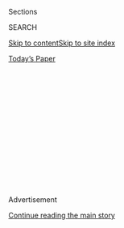 <div id="app">

<div>

<div>

<div>

<div class="NYTAppHideMasthead css-1q2w90k e1suatyy0">

<div class="section css-ui9rw0 e1suatyy2">

<div class="css-eph4ug er09x8g0">

<div class="css-6n7j50">

</div>

<span class="css-1dv1kvn">Sections</span>

<div class="css-10488qs">

<span class="css-1dv1kvn">SEARCH</span>

</div>

[Skip to content](#site-content)[Skip to site index](#site-index)

</div>

<div class="css-10698na e1huz5gh0">

</div>

</div>

<div id="masthead-bar-one" class="section hasLinks css-15hmgas e1csuq9d3">

<div class="css-uqyvli e1csuq9d0">

</div>

<div class="css-1uqjmks e1csuq9d1">

</div>

<div class="css-9e9ivx">

[](https://myaccount.nytimes.com/auth/login?response_type=cookie&client_id=vi)

</div>

<div class="css-1bvtpon e1csuq9d2">

[Today’s Paper](https://www.nytimes.com/section/todayspaper)

</div>

</div>

</div>

</div>

<div data-aria-hidden="false">

<div id="site-content" role="main">

<div>

<div class="css-1aor85t" style="opacity:0.000000001;z-index:-1;visibility:hidden">

<div class="css-1hqnpie">

<div class="css-epjblv">

<span class="css-17xtcya">[Opinion](/section/opinion)</span><span class="css-x15j1o">|</span><span class="css-fwqvlz">There
Is a ‘Great Silent Majority.’ But It Stands Against Trump.</span>

</div>

<div class="css-k008qs">

<div class="css-1iwv8en">

<span class="css-18z7m18"></span>

<div>

</div>

</div>

<span class="css-1n6z4y">https://nyti.ms/2E6j4u7</span>

<div class="css-1705lsu">

<div class="css-4xjgmj">

<div class="css-4skfbu" role="toolbar" data-aria-label="Social Media Share buttons, Save button, and Comments Panel with current comment count" data-testid="share-tools">

  - 
  - 
  - 
  - 
    
    <div class="css-6n7j50">
    
    </div>

  - 
  - 

</div>

</div>

</div>

</div>

</div>

</div>

<div id="NYT_TOP_BANNER_REGION" class="css-13pd83m">

</div>

<div id="top-wrapper" class="css-1sy8kpn">

<div id="top-slug" class="css-l9onyx">

Advertisement

</div>

[Continue reading the main story](#after-top)

<div class="ad top-wrapper" style="text-align:center;height:100%;display:block;min-height:250px">

<div id="top" class="place-ad" data-position="top" data-size-key="top">

</div>

</div>

<div id="after-top">

</div>

</div>

<div>

<div class="css-v5btjw etb61u70">

<div class="css-v05ibm etb61u71">

[Opinion](/section/opinion)

</div>

</div>

<div id="sponsor-wrapper" class="css-1hyfx7x">

<div id="sponsor-slug" class="css-19vbshk">

Supported by

</div>

[Continue reading the main story](#after-sponsor)

<div id="sponsor" class="ad sponsor-wrapper" style="text-align:center;height:100%;display:block">

</div>

<div id="after-sponsor">

</div>

</div>

<div class="css-186x18t">

</div>

<div class="css-1vkm6nb ehdk2mb0">

# There Is a ‘Great Silent Majority.’ But It Stands Against Trump.

</div>

And the minority he represents.

<div class="css-18e8msd">

<div class="css-vp77d3 epjyd6m0">

<div class="css-1p10dcb ey68jwv0" data-aria-hidden="true">

[![Jamelle
Bouie](https://static01.nyt.com/images/2019/01/24/opinion/jamelle-bouie/jamelle-bouie-thumbLarge-v3.png
"Jamelle Bouie")](https://www.nytimes.com/column/jamelle-bouie)

</div>

<div class="css-1baulvz">

By [<span class="css-1baulvz last-byline" itemprop="name">Jamelle
Bouie</span>](https://www.nytimes.com/column/jamelle-bouie)

<div class="css-8atqhb">

Opinion Columnist

</div>

</div>

</div>

  - July 24, 2020

  - 
    
    <div class="css-4xjgmj">
    
    <div class="css-d8bdto" role="toolbar" data-aria-label="Social Media Share buttons, Save button, and Comments Panel with current comment count" data-testid="share-tools">
    
      - 
      - 
      - 
      - 
        
        <div class="css-6n7j50">
        
        </div>
    
      - 
      - 
    
    </div>
    
    </div>

</div>

<div class="css-79elbk" data-testid="photoviewer-wrapper">

<div class="css-z3e15g" data-testid="photoviewer-wrapper-hidden">

</div>

<div class="css-1a48zt4 ehw59r15" data-testid="photoviewer-children">

![<span class="css-16f3y1r e13ogyst0" data-aria-hidden="true">President
Trump and his allies are acting in ways that frighten and disturb the
broad middle of the
electorate.</span><span class="css-cnj6d5 e1z0qqy90" itemprop="copyrightHolder"><span class="css-1ly73wi e1tej78p0">Credit...</span><span><span>Stefani
Reynolds for The New York
Times</span></span></span>](https://static01.nyt.com/images/2020/07/24/opinion/24bouieWeb/merlin_174475524_6ee6600a-b326-4229-958f-e588dad00032-articleLarge.jpg?quality=75&auto=webp&disable=upscale)

</div>

</div>

</div>

<div class="section meteredContent css-1r7ky0e" name="articleBody" itemprop="articleBody">

<div class="css-1fanzo5 StoryBodyCompanionColumn">

<div class="css-53u6y8">

President Trump believes he represents the “silent majority” of the
country against a dangerous, radical minority. He says as much on
Twitter, frequently yelling “[SILENT
MAJORITY](https://twitter.com/realdonaldtrump/status/1277219673315119106?s=21)”
at his followers. Accordingly, his campaign for re-election has tried to
appeal to this “majority” with displays tailored to its perceived
interests.

Because Trump believes that this silent majority is protective of
Confederate statues and other monuments, he marked Independence Day with
[a
speech](https://www.whitehouse.gov/briefings-statements/remarks-president-trump-south-dakotas-2020-mount-rushmore-fireworks-celebration-keystone-south-dakota/)
on July 3 denouncing “angry mobs” for “defacing our most sacred
memorials” and “unleashing a wave of violent crime in our cities.”
Because he also believes that this silent majority fears integration and
diversity, he has issued constant warnings to the “[suburban housewives
of
America](https://twitter.com/realdonaldtrump/status/1286372175117791236?s=21)”
that Joe Biden, the former vice president who is his opponent in the
election, will destroy their neighborhoods with affordable housing.
“People have worked all their lives to get into a community, and now
they’re going to watch it go to hell,” [he
said](https://www.npr.org/2020/07/22/893899254/down-in-the-polls-trump-pitches-fear-they-want-to-destroy-our-suburbs)
last week. And because he believes that this silent majority is hostile
to protests against police brutality, he has deployed federal law
enforcement officers to Portland and other cities to suppress
“[anarchists](https://www.nytimes.com/2020/07/21/us/portland-protests.html)”
and generate “law-and-order” images for his campaign.

Unfortunately for Trump, there’s quite a bit of distance between his
perception and our reality. Most Americans
[support](https://www.cnn.com/2020/06/18/politics/confederate-statues-removal-robert-e-lee-jefferson/index.html)
efforts to remove Confederate statues and monuments; most Americans
[welcome](https://www.pewsocialtrends.org/2019/05/08/americans-see-advantages-and-challenges-in-countrys-growing-racial-and-ethnic-diversity/)
racial and ethnic diversity and few believe their communities should be
less diverse; and most Americans are supportive of the Black Lives
Matter movement and protests against police brutality — 67 percent,
[according to the Pew Research
Center](https://www.pewsocialtrends.org/2020/06/12/amid-protests-majorities-across-racial-and-ethnic-groups-express-support-for-the-black-lives-matter-movement/).

</div>

</div>

<div class="css-79elbk" data-testid="photoviewer-wrapper">

<div class="css-z3e15g" data-testid="photoviewer-wrapper-hidden">

</div>

<div class="css-1a48zt4 ehw59r15" data-testid="photoviewer-children">

![<span class="css-16f3y1r e13ogyst0" data-aria-hidden="true">The Kenton
neighborhood in North
Portland.</span><span class="css-cnj6d5 e1z0qqy90" itemprop="copyrightHolder"><span class="css-1ly73wi e1tej78p0">Credit...</span><span>Leah
Nash for The New York
Times</span></span>](https://static01.nyt.com/images/2020/07/24/opinion/24bouieNew/merlin_174886224_0ef2a196-777b-4841-ad15-ea92df8f4891-articleLarge.jpg?quality=75&auto=webp&disable=upscale)

</div>

</div>

<div class="css-1fanzo5 StoryBodyCompanionColumn">

<div class="css-53u6y8">

There is a silent majority in this country, and it is arrayed against a
radical, extremist minority. But it stands against Trump, not the other
away around. He and his allies are and always have been in the minority,
acting in ways that frighten and disturb the broad middle of the
electorate. And as long as Trump cannot see this — as long as he holds
to his belief in a secret, silent pro-Trump majority — he and his
campaign will continue to act in ways that diminish his chance of any
legitimate victory in the 2020 presidential election.

</div>

</div>

<div class="css-1fanzo5 StoryBodyCompanionColumn">

<div class="css-53u6y8">

It’s worth unpacking the phrase “silent majority.” It dates back to [a
speech](http://chnm.gmu.edu/hardhats/silent.html) given in late 1969 by
Richard Nixon defending the Vietnam War at a moment when antiwar
sentiment was on the rise. “As president of the United States,” Nixon
said, “I would be untrue to my oath of office if I allowed the policy of
this nation to be dictated by the minority who holds that point of view
and who try to impose it on the nation by mounting demonstrations on the
street.” He continued: “And so tonight, to you, the great silent
majority, my fellow Americans, I ask for your support.”

Nixon’s basic view of American politics was that the country was divided
between a disruptive, countercultural left (enabled by feckless, liberal
elites) and a broad middle of Americans who craved order and stability.
Less than a month before that speech, he convened a secret group he
called the “[Middle America
Committee](https://www.google.com/books/edition/President_Nixon/ajLBlZwwB0IC?hl=en&gbpv=1&bsq=%E2%80%9Cmiddle%20america%20committee%E2%80%9D),”
tasked with reaching a “large and politically powerful white middle
class” that is “deeply troubled, primarily over the erosion of what they
consider to be their values.” These Americans, in the view of the
committee, felt that they had “lost control of a complicated and
impersonal society which oppresses them with high taxes, spiraling
inflation and enforced integration.”

Nixon identified with that middle — he spoke directly to its fears and
anxieties about race, crime and rapid cultural change, as well as its
resentments toward those groups (like the Black Power or women’s
liberation movement) that might try to overturn the existing social
order.

And he could do this, in part, because the “the great silent majority”
within Middle America shared a similar position in the social and
economic landscape of the country. They were nearly all white (of
varying ethnic origins); some were college-educated but the vast
majority were not; they had left the cities for the suburbs, part of the
“white flight” that transformed the built environment of the country.

</div>

</div>

<div class="css-1fanzo5 StoryBodyCompanionColumn">

<div class="css-53u6y8">

The silent majority of 1969 was a singular grouping of Americans. The
silent majority of 2020 is not. It is diverse, made up of many millions
of Black, Hispanic and Asian-Americans as well as whites. It is still
largely working and middle-class, and it still lives in the suburbs, but
those suburbs are [also more diverse and
heterogeneous](https://www.pewsocialtrends.org/2018/05/22/demographic-and-economic-trends-in-urban-suburban-and-rural-communities/).
This “silent majority” isn’t as worried about crime and disorder —
violent crime is still near a 30-year-low — but it is concerned with
economic security and the rising cost of housing, health care and
education. Faced with protests against police brutality, this “silent
majority” wants reform and [sees racism as a serious problem for the
country](https://t.co/usUGEAif8U). And in the midst of a deadly
pandemic, it wants the federal government to take control and manage the
crisis as best as it can, rather than try [to wish it
away](https://www.washingtonpost.com/politics/2020/07/01/with-new-coronavirus-cases-hitting-new-high-trump-revisits-his-fantasy-virus-will-just-go-away/).

What the silent majority doesn’t want are spectacles like the crackdown
in Lafayette Square or the current operation in Portland. What it
doesn’t want are endless displays of
[cruelty](https://www.theatlantic.com/ideas/archive/2018/10/the-cruelty-is-the-point/572104/)
for its own sake. Although this silent majority has no uniform view of
how to handle issues like immigration, it stands against the hostile
rhetoric and draconian policies of the present administration.

To Trump and his allies, the country is filled with “shy” supporters
just waiting for the right time to reveal themselves; they think they
can rally this public to their side with a violent demonstration of “law
and order.” They think they can run the Nixon playbook again, not
realizing that to the broad middle of the country, they are the ones who
represent the politics of division, disruption and disorder.

Or maybe they do realize it. [Earlier this
week](https://www.vox.com/policy-and-politics/2020/7/21/21328714/trump-executive-order-immigration-census-2020-redistricting),
Trump issued a memorandum directing Wilbur Ross, the Commerce Secretary,
who oversees the Census Bureau, to exclude unauthorized immigrants from
the final report for the purposes of apportionment in the House of
Representatives. Like [last year’s blocked
attempt](https://www.scotusblog.com/2019/07/trump-administration-ends-effort-to-include-citizenship-question-on-2020-census/)
to add a citizenship question to the census, this would [reduce
representation](https://www.washingtonpost.com/politics/2019/06/06/where-citizenship-question-could-cause-census-miss-millions-hispanics-why-thats-big-deal/?arc404=true)
for states and localities with heavy immigrant populations — legal or
otherwise — shifting power to more rural, more white, more Republican
areas of the country.

This is not the move of a president who believes his party holds a
majority of the country. It is the move of a president who knows he is
in the minority, who knows his coalition cannot win a fair fight for
future political power.

The silent majority of the country is against Trump, his allies and his
would-be successors. He is trying to build a world where that doesn’t
actually matter.

</div>

</div>

<div>

</div>

<div class="css-1fanzo5 StoryBodyCompanionColumn">

<div class="css-53u6y8">

*The Times is committed to publishing* [*a diversity of
letters*](https://www.nytimes.com/2019/01/31/opinion/letters/letters-to-editor-new-york-times-women.html)
*to the editor. We’d like to hear what you think about this or any of
our articles. Here are some*
[*tips*](https://help.nytimes.com/hc/en-us/articles/115014925288-How-to-submit-a-letter-to-the-editor)*.
And here's our email:*
[*letters@nytimes.com*](mailto:letters@nytimes.com)*.*

*Follow The New York Times Opinion section on*
[*Facebook*](https://www.facebook.com/nytopinion)*,* [*Twitter
(@NYTopinion)*](http://twitter.com/NYTOpinion) *and*
[*Instagram*](https://www.instagram.com/nytopinion/)*.*

</div>

</div>

</div>

<div>

</div>

<div>

</div>

<div>

</div>

<div>

<div id="bottom-wrapper" class="css-1ede5it">

<div id="bottom-slug" class="css-l9onyx">

Advertisement

</div>

[Continue reading the main story](#after-bottom)

<div id="bottom" class="ad bottom-wrapper" style="text-align:center;height:100%;display:block;min-height:90px">

</div>

<div id="after-bottom">

</div>

</div>

</div>

</div>

</div>

## Site Index

<div>

</div>

## Site Information Navigation

  - [© <span>2020</span> <span>The New York Times
    Company</span>](https://help.nytimes.com/hc/en-us/articles/115014792127-Copyright-notice)

<!-- end list -->

  - [NYTCo](https://www.nytco.com/)
  - [Contact
    Us](https://help.nytimes.com/hc/en-us/articles/115015385887-Contact-Us)
  - [Work with us](https://www.nytco.com/careers/)
  - [Advertise](https://nytmediakit.com/)
  - [T Brand Studio](http://www.tbrandstudio.com/)
  - [Your Ad
    Choices](https://www.nytimes.com/privacy/cookie-policy#how-do-i-manage-trackers)
  - [Privacy](https://www.nytimes.com/privacy)
  - [Terms of
    Service](https://help.nytimes.com/hc/en-us/articles/115014893428-Terms-of-service)
  - [Terms of
    Sale](https://help.nytimes.com/hc/en-us/articles/115014893968-Terms-of-sale)
  - [Site Map](https://spiderbites.nytimes.com)
  - [Help](https://help.nytimes.com/hc/en-us)
  - [Subscriptions](https://www.nytimes.com/subscription?campaignId=37WXW)

</div>

</div>

</div>

</div>
